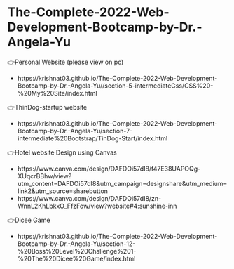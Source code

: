 # The-Complete-2022-Web-Development-Bootcamp-by-Dr.-Angela-Yu

👉Personal Website (please view on pc)
<br>
<ul>
  <li>https://krishnat03.github.io/The-Complete-2022-Web-Development-Bootcamp-by-Dr.-Angela-Yu//section-5-intermediateCss/CSS%20-%20My%20Site/index.html</li>  
</ul>

👉ThinDog-startup website
<br>
<ul>
  <li>https://krishnat03.github.io/The-Complete-2022-Web-Development-Bootcamp-by-Dr.-Angela-Yu/section-7-intermediate%20Bootstrap/TinDog-Start/index.html</li>
</ul>

👉Hotel website Design using Canvas 
<br>
<ul>
  <li>https://www.canva.com/design/DAFDOi57dI8/f47E38UAPOQg-XUqcrBBhw/view?utm_content=DAFDOi57dI8&utm_campaign=designshare&utm_medium=link2&utm_source=sharebutton</li>
  <li>https://www.canva.com/design/DAFDOi57dI8/zn-WnnL2KhLbkxO_FfzFow/view?website#4:sunshine-inn</li>
</ul>


👉Dicee Game
<br>
<ul>
  <li>https://krishnat03.github.io/The-Complete-2022-Web-Development-Bootcamp-by-Dr.-Angela-Yu/section-12-%20Boss%20Level%20Challenge%201-%20The%20Dicee%20Game/index.html</li>
</ul>

